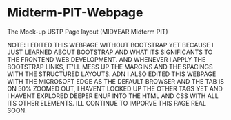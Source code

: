 # Midterm-PIT-Webpage
The Mock-up USTP Page layout (MIDYEAR Midterm PIT)

NOTE:
I EDITED THIS WEBPAGE WITHOUT BOOTSTRAP YET BECAUSE I JUST LEARNED ABOUT BOOTSTRAP 
AND WHAT ITS SIGNIFICANTS TO THE FRONTEND WEB DEVELOPMENT. AND WHENEVER I APPLY THE BOOTSTRAP LINKS,
IT'LL MESS UP THE MARGINS AND THE SPACINGS WITH THE STRUCTURED LAYOUTS.
ADN I ALSO EDITED THIS WEBPAGE WITH THE MICROSOFT EDGE AS THE DEFAULT BROWSER AND THE TAB IS ON 50% ZOOMED OUT,
I HAVENT LOOKED UP THE OTHER TAGS YET AND I HAVENT EXPLORED DEEPER ENUF INTO THE HTML 
AND CSS WITH ALL ITS OTHER ELEMENTS. ILL CONTINUE TO IMPORVE THIS PAGE REAL SOON.
